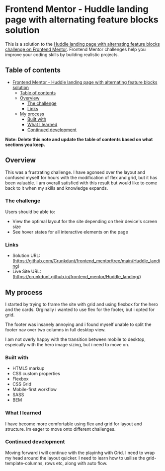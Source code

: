 # Frontend Mentor - Huddle landing page with alternating feature blocks solution

This is a solution to the [Huddle landing page with alternating feature blocks challenge on Frontend Mentor](https://www.frontendmentor.io/challenges/huddle-landing-page-with-alternating-feature-blocks-5ca5f5981e82137ec91a5100). Frontend Mentor challenges help you improve your coding skills by building realistic projects. 

## Table of contents

- [Frontend Mentor - Huddle landing page with alternating feature blocks solution](#frontend-mentor---huddle-landing-page-with-alternating-feature-blocks-solution)
  - [Table of contents](#table-of-contents)
  - [Overview](#overview)
    - [The challenge](#the-challenge)
    - [Links](#links)
  - [My process](#my-process)
    - [Built with](#built-with)
    - [What I learned](#what-i-learned)
    - [Continued development](#continued-development)

**Note: Delete this note and update the table of contents based on what sections you keep.**

## Overview
This was a frustrating challenge. I have agonsed over the layout and confused myself for hours with the modification of flex and grid, but it has been valuable. I am overall satisfied with this result but would like to come back to it when my skills and knowledge expands.
### The challenge

Users should be able to:

- View the optimal layout for the site depending on their device's screen size
- See hover states for all interactive elements on the page


### Links

- Solution URL: (https://github.com/Crunkdunt/frontend_mentor/tree/main/Huddle_landing)
- Live Site URL: (https://crunkdunt.github.io/frontend_mentor/Huddle_landing/)

## My process
I started by trying to frame the site with grid and using flexbox for the hero and the cards. Orginally i wanted to use flex for the footer, but i opted for grid.

The footer was insanely annoying and i found myself unable to split the footer nav over two columns in full desktop view.

I am not overly happy with the transition between mobile to desktop, espeically with the hero image sizing, but i need to move on.
### Built with

- HTML5 markup
- CSS custom properties
- Flexbox
- CSS Grid
- Mobile-first workflow
- SASS
- BEM



### What I learned

I have become more comfortable using flex and grid for layout and structure. Im eager to move onto different challenges. 


### Continued development
 Moving forward i will continue with the playinhg with Grid. I need to wrap my head around the layout quicker. I need to learn how to usilise the grid-template-columns, rows etc, along with auto flow.